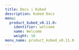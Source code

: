 ```yaml
---
title: Docs | Kubed
description: Kubed Docs
menu:
  product_kubed_v0.11.0:
    identifier: welcome
    name: Welcome
    weight: 10
menu_name: product_kubed_v0.11.0
---
```


